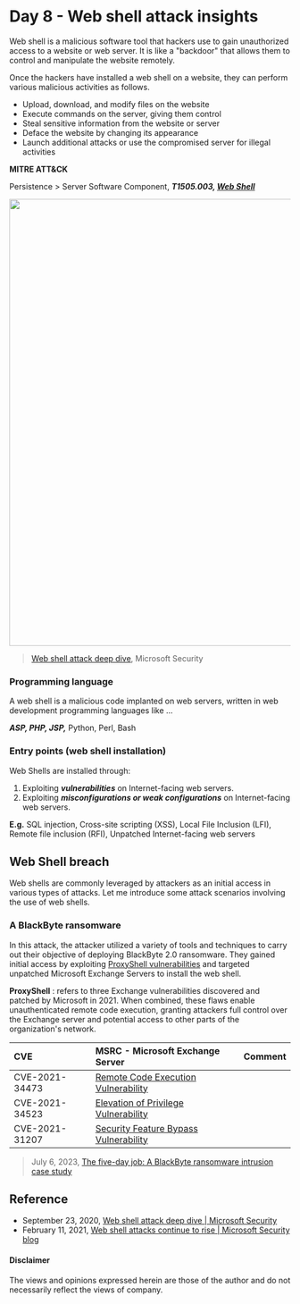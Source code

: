# Day 8 - Web shell attack insights
Web shell is a malicious software tool that hackers use to gain unauthorized access to a website or web server. It is like a "backdoor" that allows them to control and manipulate the website remotely.

Once the hackers have installed a web shell on a website, they can perform various malicious activities as follows.
- Upload, download, and modify files on the website
- Execute commands on the server, giving them control
- Steal sensitive information from the website or server
- Deface the website by changing its appearance
- Launch additional attacks or use the compromised server for illegal activities

**MITRE ATT&CK**

Persistence > Server Software Component, ***T1505.003, [Web Shell](https://attack.mitre.org/techniques/T1505/003/)***

<img src="https://github.com/LearningKijo/SecurityResearcher-Note/assets/120234772/e986e761-d8a1-43c6-ba4b-63e4389d11d4" width="800" />

> [Web shell attack deep dive](https://www.youtube.com/watch?v=jvGUahJGJnY), Microsoft Security 

### Programming language
A web shell is a malicious code implanted on web servers, written in web development programming languages like ...

***ASP, PHP, JSP,*** Python, Perl, Bash

### Entry points (web shell installation)
Web Shells are installed through:

1. Exploiting ***vulnerabilities*** on Internet-facing web servers.
2. Exploiting ***misconfigurations or weak configurations*** on Internet-facing web servers.

**E.g.**   SQL injection, Cross-site scripting (XSS), Local File Inclusion (LFI), Remote file inclusion (RFI), Unpatched Internet-facing web servers

## Web Shell breach
Web shells are commonly leveraged by attackers as an initial access in various types of attacks. Let me introduce some attack scenarios involving the use of web shells.

### A BlackByte ransomware
In this attack, the attacker utilized a variety of tools and techniques to carry out their objective of deploying BlackByte 2.0 ransomware. They gained initial access by exploiting [ProxyShell vulnerabilities](https://techcommunity.microsoft.com/t5/exchange-team-blog/proxyshell-vulnerabilities-and-your-exchange-server/ba-p/2684705) and targeted unpatched Microsoft Exchange Servers to install the web shell.

**ProxyShell** : refers to three Exchange vulnerabilities discovered and patched by Microsoft in 2021. When combined, these flaws enable unauthenticated remote code execution, granting attackers full control over the Exchange server and potential access to other parts of the organization's network.

| CVE            | MSRC - Microsoft Exchange Server | Comment   |
|:---------------|:-------|:----------|
| CVE-2021-34473 | [Remote Code Execution Vulnerability](https://msrc.microsoft.com/update-guide/vulnerability/CVE-2021-34473) |
| CVE-2021-34523 | [Elevation of Privilege Vulnerability](https://msrc.microsoft.com/update-guide/vulnerability/CVE-2021-34523) |
| CVE-2021-31207 | [Security Feature Bypass Vulnerability](https://msrc.microsoft.com/update-guide/vulnerability/CVE-2021-31207) |

> July 6, 2023, [The five-day job: A BlackByte ransomware intrusion case study](https://www.microsoft.com/en-us/security/blog/2023/07/06/the-five-day-job-a-blackbyte-ransomware-intrusion-case-study/)

## Reference
- September 23, 2020, [Web shell attack deep dive | Microsoft Security](https://www.youtube.com/watch?v=jvGUahJGJnY)
- February 11, 2021, [Web shell attacks continue to rise | Microsoft Security blog](https://www.microsoft.com/en-us/security/blog/2021/02/11/web-shell-attacks-continue-to-rise/)


#### Disclaimer
The views and opinions expressed herein are those of the author and do not necessarily reflect the views of company.
